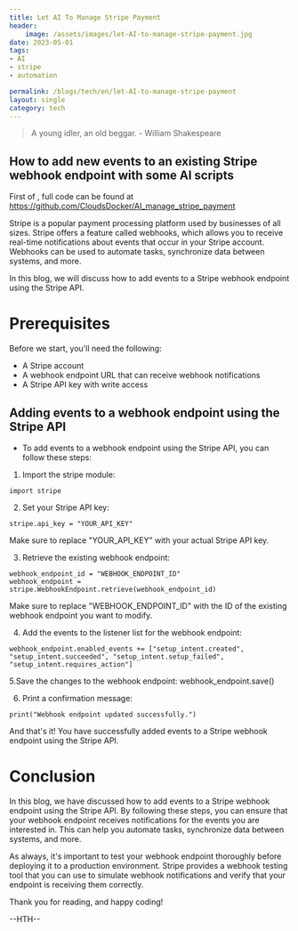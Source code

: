 ```yaml
---
title: Let AI To Manage Stripe Payment
header:
    image: /assets/images/let-AI-to-manage-stripe-payment.jpg
date: 2023-05-01
tags:
- AI
- stripe
- automation

permalink: /blogs/tech/en/let-AI-to-manage-stripe-payment
layout: single
category: tech
---
```

> A young idler, an old beggar. - William Shakespeare

## How to add new events to an existing Stripe webhook endpoint with some AI scripts

First of , full code can be found at https://github.com/CloudsDocker/AI_manage_stripe_payment

Stripe is a popular payment processing platform used by businesses of all sizes. Stripe offers a feature called webhooks, which allows you to receive real-time notifications about events that occur in your Stripe account. Webhooks can be used to automate tasks, synchronize data between systems, and more.

In this blog, we will discuss how to add events to a Stripe webhook endpoint using the Stripe API.

# Prerequisites
Before we start, you'll need the following:
 
 - A Stripe account
 - A webhook endpoint URL that can receive webhook notifications
 - A Stripe API key with write access


## Adding events to a webhook endpoint using the Stripe API
 - To add events to a webhook endpoint using the Stripe API, you can follow these steps:

1. Import the stripe module:

```
import stripe
```

2. Set your Stripe API key:


```
stripe.api_key = "YOUR_API_KEY"
```

Make sure to replace "YOUR_API_KEY" with your actual Stripe API key.

3. Retrieve the existing webhook endpoint:

```
webhook_endpoint_id = "WEBHOOK_ENDPOINT_ID"
webhook_endpoint = stripe.WebhookEndpoint.retrieve(webhook_endpoint_id)
```

Make sure to replace "WEBHOOK_ENDPOINT_ID" with the ID of the existing webhook endpoint you want to modify.

4. Add the events to the listener list for the webhook endpoint:

```
webhook_endpoint.enabled_events += ["setup_intent.created", "setup_intent.succeeded", "setup_intent.setup_failed", "setup_intent.requires_action"]
```
5.Save the changes to the webhook endpoint:
webhook_endpoint.save()

6. Print a confirmation message:

```
print("Webhook endpoint updated successfully.")
```
And that's it! You have successfully added events to a Stripe webhook endpoint using the Stripe API.

# Conclusion
In this blog, we have discussed how to add events to a Stripe webhook endpoint using the Stripe API. By following these steps, you can ensure that your webhook endpoint receives notifications for the events you are interested in. This can help you automate tasks, synchronize data between systems, and more.

As always, it's important to test your webhook endpoint thoroughly before deploying it to a production environment. Stripe provides a webhook testing tool that you can use to simulate webhook notifications and verify that your endpoint is receiving them correctly.

Thank you for reading, and happy coding!


--HTH--
